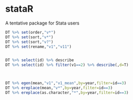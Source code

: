 stataR
======

A tentative package for Stata users

````R
DT %>% set(order,"v*")
DT %>% set(sort,"v*")
DT %>% set(sort,"v?")
DT %>% set(rename,"v1","v11")


DT %>% select(id) %>% describe
DT %>% select(id) %>% filter(v1==2) %>% describe(,d=T)



DT %>% egen(mean,"v1","v1_mean",by=year,filter=id==3)
DT %>% ereplace(mean,"v*",by=year,filter=id==3)
DT %>% ereplace(as.character,"*",by=year,filter=id==3)
````
